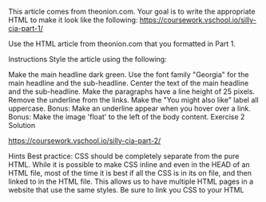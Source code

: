 This article comes from theonion.com. Your goal is to write the appropriate HTML to make it look like the following:
https://coursework.vschool.io/silly-cia-part-1/

Use the HTML article from theonion.com that you formatted in Part 1.

Instructions
Style the article using the following:

Make the main headline dark green.
Use the font family "Georgia" for the main headline and the sub-headline.
Center the text of the main headline and the sub-headline.
Make the paragraphs have a line height of 25 pixels.
Remove the underline from the links.
Make the "You might also like" label all uppercase.
Bonus: Make an underline appear when you hover over a link.
Bonus: Make the image 'float' to the left of the body content.
Exercise 2 Solution

https://coursework.vschool.io/silly-cia-part-2/

Hints
Best practice: CSS should be completely separate from the pure HTML. While it is possible to make CSS inline and even in the HEAD of an HTML file, most of the time it is best if all the CSS is in its on file, and then linked to in the HTML file. This allows us to have multiple HTML pages in a website that use the same styles. Be sure to link you CSS to your HTML